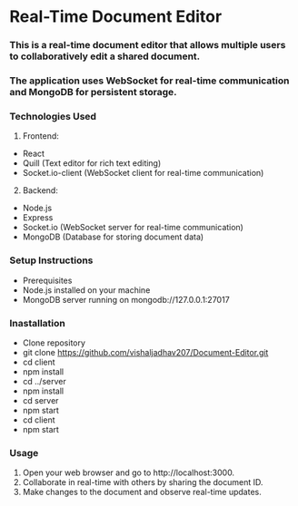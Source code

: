 # Real-Time Document Editor
### This is a real-time document editor that allows multiple users to collaboratively edit a shared document. 
### The application uses WebSocket for real-time communication and MongoDB for persistent storage.

### Technologies Used
1. Frontend:
  - React
  - Quill (Text editor for rich text editing)
  - Socket.io-client (WebSocket client for real-time communication)
2. Backend:
  - Node.js
  - Express
  - Socket.io (WebSocket server for real-time communication)
  - MongoDB (Database for storing document data)

### Setup Instructions
  - Prerequisites
  - Node.js installed on your machine
  - MongoDB server running on mongodb://127.0.0.1:27017
### Inastallation
  - Clone repository
  - git clone https://github.com/vishaljadhav207/Document-Editor.git
  - cd client
  - npm install
  - cd ../server
  - npm install
  - cd server
  - npm start
  - cd client
  - npm start

### Usage
1. Open your web browser and go to http://localhost:3000.
2. Collaborate in real-time with others by sharing the document ID.
3. Make changes to the document and observe real-time updates.
 
    
